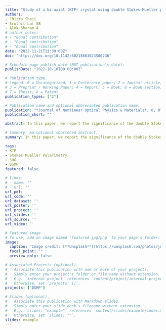 ```yaml
---
title: "Study of a bi-axial (KTP) crystal using double Stokes–Mueller polarimetry"
authors:
- Chitra Shaji 
- Sruthil Lal SB
- Alok Sharan A
# author_notes:
# - "Equal contribution"
# - "Equal contribution"
# - "Equal contribution"
date: "2022-11-21T22:00:00Z"
doi: "https://doi.org/10.1142/S0218863523500236"

# Schedule page publish date (NOT publication's date).
publishDate: "2022-10-10T00:00:00Z"

# Publication type.
# Legend: 0 = Uncategorized; 1 = Conference paper; 2 = Journal article;
# 3 = Preprint / Working Paper; 4 = Report; 5 = Book; 6 = Book section;
# 7 = Thesis; 8 = Patent
publication_types: ["2"]

# Publication name and optional abbreviated publication name.
publication: "*Journal of Nonlinear Optical Physics & Materials*, 0, 0"
publication_short: ""

abstract: In this paper, we report the significance of the double Stokes–Mueller polarimetry (DSMP) technique, to characterize a large size (3×3×5mm) Potassium titanyl phosphate (KTP) crystal. The crystal undergoes second harmonic generation with type II phase matching. The study of standard KTP crystal using the DSMP technique helps to validate the efficiency of this technique. We were able to extract the crystal’s double Mueller matrix, relative contribution of the susceptibility tensor components, the phase difference between the susceptibility tensor components, etc. We could determine the crystal axes orientation using this optical technique, which was not possible through a single crystal X-Ray diffraction technique for such a large size crystal for which both optic axes and crystallographic axes are the same. Axes direction determined from polarization microscope measurements and Laue diffraction measurements on KTP crystal is compared with those obtained from DSMP measurements.

# Summary. An optional shortened abstract.
summary: In this paper, we report the significance of the double Stokes–Mueller polarimetry (DSMP) technique, to characterize a large size (3×3×5mm) Potassium titanyl phosphate (KTP) crystal. The crystal undergoes second harmonic generation with type II phase matching. The study of standard KTP crystal using the DSMP technique helps to validate the efficiency of this technique. 

tags:
- KTP
- Stokes-Mueller Polarimetry
- SHG
- DSMP
featured: false

# links:
# - name: ""
#   url: ""
url_pdf: 
url_code: ''
url_dataset: ''
url_poster: ''
url_project: ''
url_slides: ''
url_source: ''
url_video: ''

# Featured image
# To use, add an image named `featured.jpg/png` to your page's folder. 
image:
  caption: 'Image credit: [**Unsplash**](https://unsplash.com/photos/jdD8gXaTZsc)'
  focal_point: ""
  preview_only: false

# Associated Projects (optional).
#   Associate this publication with one or more of your projects.
#   Simply enter your project's folder or file name without extension.
#   E.g. `internal-project` references `content/project/internal-project/index.md`.
#   Otherwise, set `projects: []`.
projects: ['DSMP']

# Slides (optional).
#   Associate this publication with Markdown slides.
#   Simply enter your slide deck's filename without extension.
#   E.g. `slides: "example"` references `content/slides/example/index.md`.
#   Otherwise, set `slides: ""`.
slides: example
---
```


<!-- Supplementary notes can be added here, including [code, math, and images](https://wowchemy.com/docs/writing-markdown-latex/). -->
